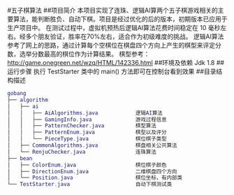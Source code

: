 #五子棋算法
##项目简介
本项目实现了连珠、逻辑AI算两个五子棋游戏相关的主要算法，能判断胜负、自动下棋。项目是经过优化的后的版本，初期版本已应用于生产项目中。
在测试过程中，虚拟机预热后逻辑AI算法花费时间稳定在 10 毫秒左右。经多个朋友验证，胜率在70%左右，适合作为初级难度的挑战。
逻辑AI算法参考了网上的思路，通过计算每个空棋位在棋盘四个方向上产生的棋型来评定分数，选举分数最高的棋位作为计算结果。
棋型参考：<http://game.onegreen.net/wzq/HTML/142336.html>
##环境及依赖
Jdk 1.8
##运行步骤
执行 TestStarter 类中的 main() 方法即可在控制台看到效果
##目录结构描述
``` lua
gobang
├── algorithm
│   ├── ai
│   │   ├── AiAlgorithms.java            逻辑AI算法
│   │   ├── GamingInfo.java              游戏过程信息
│   │   ├── PatternChecker.java          棋型算法
│   │   ├── PatternEnum.java             棋型以及评分
│   │   └── PieceType.java               棋位棋子类型
│   ├── CommonAlgorithms.java            棋盘相关公共算法
│   └── RenjuChecker.java                连珠算法
├── bean
│   ├── ColorEnum.java                   棋位棋子颜色
│   ├── DirectionEnum.java               二维棋盘四个方向
│   └── Position.java                    棋位坐标，有内部类
└── TestStarter.java                     自动下棋测试类
```